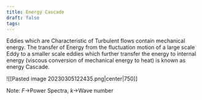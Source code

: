 ```yaml
---
title: Energy Cascade
draft: false
tags:
---
```

Eddies which are Characteristic of Turbulent flows contain mechanical energy. The transfer of Energy from the fluctuation motion of a large scale Eddy to a smaller scale eddies which further transfer the energy to internal energy (viscous conversion of mechanical energy to heat) is known as energy Cascade. 

![[Pasted image 20230305122435.png|center|750]]

Note: $F\rightarrow$Power Spectra, $k\rightarrow$Wave number



